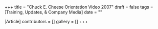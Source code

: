 +++
title = "Chuck E. Cheese Orientation Video 2007"
draft = false
tags = [Training, Updates, & Company Media]
date = ""

[Article]
contributors = []
gallery = []
+++